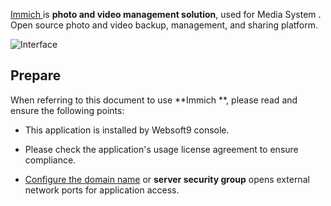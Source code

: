 [Immich ](https://immich.app/) is **photo and video management solution**, used for Media System . Open source photo and video backup, management, and sharing platform.


![Interface](https://libs.websoft9.com/Websoft9/DocsPicture/zh/immich/immich-gui-websoft9.png)


## Prepare

When referring to this document to use **Immich **, please read and ensure the following points:

- This application is installed by Websoft9 console.

- Please check the application's usage license agreement to ensure compliance.

- [Configure the domain name](./domain-set) or **server security group** opens external network ports for application access.